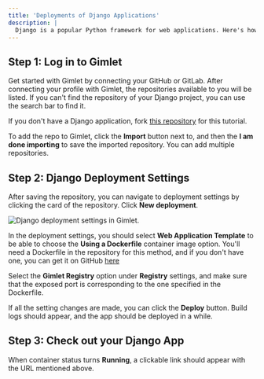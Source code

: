 ```yaml
---
title: 'Deployments of Django Applications'
description: |
  Django is a popular Python framework for web applications. Here's how you can deploy it with Gimlet.
---
```


## Step 1: Log in to Gimlet

Get started with Gimlet by connecting your GitHub or GitLab. After connecting your profile with Gimlet, the repositories available to you will be listed. If you can't find the repository of your Django project, you can use the search bar to find it.

If you don't have a Django application, fork [this repository](https://github.com/YoucefGuichi/django-sample-app) for this tutorial.

To add the repo to Gimlet, click the **Import** button next to, and then the **I am done importing** to save the imported repository. You can add multiple repositories.

## Step 2: Django Deployment Settings

After saving the repository, you can navigate to deployment settings by clicking the card of the repository. Click **New deployment**.

![Django deployment settings in Gimlet.](/docs/screenshots/gimlet-io-django-deployment-settings.png)

In the deployment settings, you should select **Web Application Template** to be able to choose the **Using a Dockerfile** container image option. You'll need a Dockerfile in the repository for this method, and if you don't have one, you can get it on GitHub [here](https://github.com/YoucefGuichi/django-sample-app/blob/main/Dockerfile)

Select the **Gimlet Registry** option under **Registry** settings, and make sure that the exposed port is corresponding to the one specified in the Dockerfile.

If all the setting changes are made, you can click the **Deploy** button. Build logs should appear, and the app should be deployed in a while.

## Step 3: Check out your Django App

When container status turns **Running**, a clickable link should appear with the URL mentioned above.
